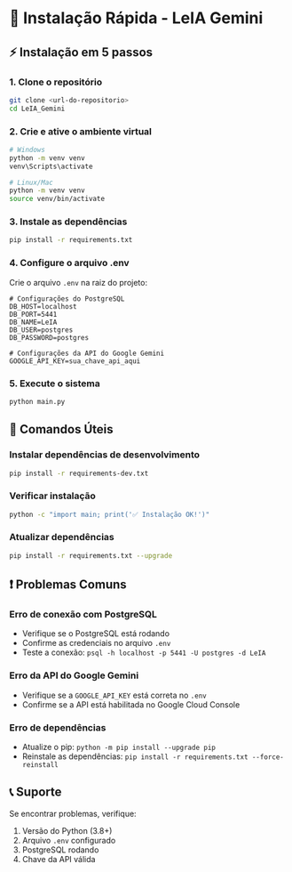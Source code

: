 # 🚀 Instalação Rápida - LeIA Gemini

## ⚡ Instalação em 5 passos

### 1. Clone o repositório
```bash
git clone <url-do-repositorio>
cd LeIA_Gemini
```

### 2. Crie e ative o ambiente virtual
```bash
# Windows
python -m venv venv
venv\Scripts\activate

# Linux/Mac
python -m venv venv
source venv/bin/activate
```

### 3. Instale as dependências
```bash
pip install -r requirements.txt
```

### 4. Configure o arquivo .env
Crie o arquivo `.env` na raiz do projeto:

```env
# Configurações do PostgreSQL
DB_HOST=localhost
DB_PORT=5441
DB_NAME=LeIA
DB_USER=postgres
DB_PASSWORD=postgres

# Configurações da API do Google Gemini
GOOGLE_API_KEY=sua_chave_api_aqui
```

### 5. Execute o sistema
```bash
python main.py
```

## 🔧 Comandos Úteis

### Instalar dependências de desenvolvimento
```bash
pip install -r requirements-dev.txt
```

### Verificar instalação
```bash
python -c "import main; print('✅ Instalação OK!')"
```

### Atualizar dependências
```bash
pip install -r requirements.txt --upgrade
```

## ❗ Problemas Comuns

### Erro de conexão com PostgreSQL
- Verifique se o PostgreSQL está rodando
- Confirme as credenciais no arquivo `.env`
- Teste a conexão: `psql -h localhost -p 5441 -U postgres -d LeIA`

### Erro da API do Google Gemini
- Verifique se a `GOOGLE_API_KEY` está correta no `.env`
- Confirme se a API está habilitada no Google Cloud Console

### Erro de dependências
- Atualize o pip: `python -m pip install --upgrade pip`
- Reinstale as dependências: `pip install -r requirements.txt --force-reinstall`

## 📞 Suporte
Se encontrar problemas, verifique:
1. Versão do Python (3.8+)
2. Arquivo `.env` configurado
3. PostgreSQL rodando
4. Chave da API válida
